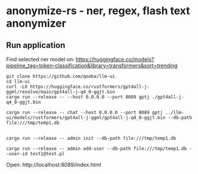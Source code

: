# anonymize-rs - ner, regex, flash text anonymizer

## Run application

Find selected ner model on:
https://huggingface.co/models?pipeline_tag=token-classification&library=transformers&sort=trending

```
git clone https://github.com/qooba/llm-ui
cd llm-ui
curl -LO https://huggingface.co/rustformers/gpt4all-j-ggml/resolve/main/gpt4all-j-q4_0-ggjt.bin
cargo run --release -- --host 0.0.0.0 --port 8089 gptj ./gpt4all-j-q4_0-ggjt.bin

cargo run --release -- chat --host 0.0.0.0 --port 8089 gptj ../llm-ui/models/rustformers/gpt4all-j-ggml/gpt4all-j-q4_0-ggjt.bin --db-path file:///tmp/temp1.db


cargo run --release -- admin init --db-path file:///tmp/temp1.db

cargo run --release -- admin add-user --db-path file:///tmp/temp1.db --user-id test1@test.pl
```

Open: http://localhost:8089/index.html
